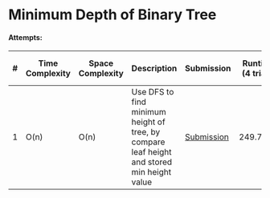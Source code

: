 # Minimum Depth of Binary Tree
#### Attempts:

| # | Time Complexity | Space Complexity | Description | Submission | Runtime (4 trials) | Memory (4 trials) | 
| - | ---- | ----- | ----------- | ---------- | ----------------- | ---------------- |
| 1 | O(n) | O(n) | Use DFS to find minimum height of tree, by compare leaf height and stored min height value | [Submission](https://leetcode.com/problems/minimum-depth-of-binary-tree/submissions/1223603743/) | 249.75ms | 43.53 MB |